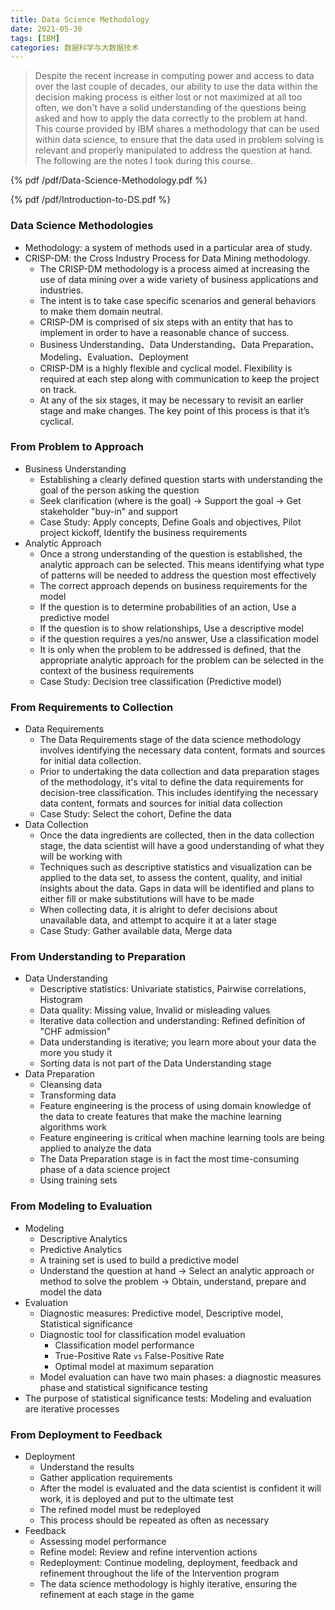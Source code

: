 ```yaml
---
title: Data Science Methodology
date: 2021-05-30
tags: [IBM]
categories: 数据科学与大数据技术
---
```


> Despite the recent increase in computing power and access to data over the last couple of decades, our ability to use the data within the decision making process is either lost or not maximized at all too often, we don't have a solid understanding of the questions being asked and how to apply the data correctly to the problem at hand. This course provided by IBM shares a methodology that can be used within data science, to ensure that the data used in problem solving is relevant and properly manipulated to address the question at hand. The following are the notes I took during this course.

<!--more-->

{% pdf /pdf/Data-Science-Methodology.pdf %}

{% pdf /pdf/Introduction-to-DS.pdf %}

### Data Science Methodologies

- Methodology: a system of methods used in a particular area of study.
- CRISP-DM: the Cross Industry Process for Data Mining methodology.
  - The CRISP-DM methodology is a process aimed at increasing the use of data mining over a wide variety of business applications and industries. 
  - The intent is to take case specific scenarios and general behaviors to make them domain neutral. 
  - CRISP-DM is comprised of six steps with an entity that has to implement in order to have a reasonable chance of success.
  - Business Understanding、Data Understanding、Data Preparation、Modeling、Evaluation、Deployment
  - CRISP-DM is a highly flexible and cyclical model. Flexibility is required at each step along with communication to keep the project on track. 
  - At any of the six stages, it may be necessary to revisit an earlier stage and make changes. The key point of this process is that it’s cyclical.

### From Problem to Approach

- Business Understanding
  - Establishing a clearly defined question starts with understanding the goal of the person asking the question
  - Seek clarification (where is the goal) -> Support the goal -> Get stakeholder "buy-in" and support
  - Case Study: Apply concepts, Define Goals and objectives, Pilot project kickoff, Identify the business requirements
- Analytic Approach
  - Once a strong understanding of the question is established, the analytic approach can be selected. This means identifying what type of patterns will be needed to address the question most effectively
  - The correct approach depends on business requirements for the model
  - If the question is to determine probabilities of an action, Use a predictive model 
  - If the question is to show relationships, Use a descriptive model
  - if the question requires a yes/no answer, Use a classification model
  - It is only when the problem to be addressed is defined, that the appropriate analytic approach for the problem can be selected in the context of the business requirements
  - Case Study: Decision tree classification (Predictive model)

### From Requirements to Collection

- Data Requirements
  - The Data Requirements stage of the data science methodology involves identifying the necessary data content, formats and sources for initial data collection.
  - Prior to undertaking the data collection and data preparation stages of the methodology, it's vital to define the data requirements for decision-tree classification. This includes identifying the necessary data content, formats and sources for initial data collection
  - Case Study: Select the cohort, Define the data
- Data Collection
  - Once the data ingredients are collected, then in the data collection stage, the data scientist will have a good understanding of what they will be working with
  - Techniques such as descriptive statistics and visualization can be applied to the data set, to assess the content, quality, and initial insights about the data. Gaps in data will be identified and plans to either fill or make substitutions will have to be made
  - When collecting data, it is alright to defer decisions about unavailable data, and attempt to acquire it at a later stage
  - Case Study: Gather available data, Merge data

### From Understanding to Preparation 

- Data Understanding
  - Descriptive statistics: Univariate statistics, Pairwise correlations, Histogram
  - Data quality: Missing value, Invalid or misleading values
  - Iterative data collection and understanding: Refined definition of "CHF admission"
  - Data understanding is iterative; you learn more about your data the more you study it
  - Sorting data is not part of the Data Understanding stage
- Data Preparation
  - Cleansing data
  - Transforming data
  - Feature engineering is the process of using domain knowledge of the data to create features that make the machine learning algorithms work
  - Feature engineering is critical when machine learning tools are being applied to analyze the data
  - The Data Preparation stage is in fact the most time-consuming phase of a data science project
  - Using training sets

### From Modeling to Evaluation

- Modeling
  - Descriptive Analytics
  - Predictive Analytics
  - A training set is used to build a predictive model
  - Understand the question at hand -> Select an analytic approach or method to solve the problem -> Obtain, understand, prepare and model the data
- Evaluation
  - Diagnostic measures: Predictive model, Descriptive model, Statistical significance
  - Diagnostic tool for classification model evaluation
    - Classification model performance 
    - True-Positive Rate `vs` False-Positive Rate
    - Optimal model at maximum separation
  - Model evaluation can have two main phases: a diagnostic measures phase and statistical significance testing
- The purpose of statistical significance tests: Modeling and evaluation are iterative processes

### From Deployment to Feedback

- Deployment
  - Understand the results
  - Gather application requirements
  - After the model is evaluated and the data scientist is confident it will work, it is deployed and put to the ultimate test
  - The refined model must be redeployed
  - This process should be repeated as often as necessary
- Feedback
  - Assessing model performance
  - Refine model: Review and refine intervention actions
  - Redeployment: Continue modeling, deployment, feedback and refinement throughout the life of the Intervention program
  - The data science methodology is highly iterative, ensuring the refinement at each stage in the game

